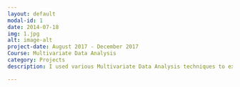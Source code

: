 ```yaml
---
layout: default
modal-id: 1
date: 2014-07-18
img: 1.jpg
alt: image-alt
project-date: August 2017 - December 2017
Course: Multivariate Data Analysis
category: Projects
description: I used various Multivariate Data Analysis techniques to extract data from a large organizational HR dataset regarding employees and resignation, to understand the reasons behind earlier employees' premature resignation from the organization, and to predict the resignation of current employees in the future by attributing similar causes to their dissatisfaction with the organization. This project was created using R and Python to perform Principal Components Analysis for Dimensionality Reduction, Logistic Regression for Predictive Analysis, and Clustering Techniques for Classification. My project's report is viewable on this link:  

---
```

